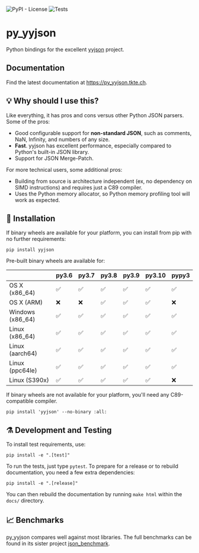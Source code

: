 ![PyPI - License](https://img.shields.io/pypi/l/yyjson.svg?style=flat-square)
![Tests](https://github.com/TkTech/py_yyjson/workflows/Run%20tests/badge.svg)

# py_yyjson

Python bindings for the excellent [yyjson][] project.

## Documentation

Find the latest documentation at https://py_yyjson.tkte.ch.

[yyjson]: https://github.com/ibireme/yyjson

## 💡 Why should I use this?

Like everything, it has pros and cons versus other Python JSON parsers. Some of
the pros:

- Good configurable support for **non-standard JSON**, such as comments, NaN,
  Infinity, and numbers of any size.
- **Fast**. yyjson has excellent performance, especially compared to Python's
  built-in JSON library.
- Support for JSON Merge-Patch.
 
For more technical users, some additional pros:

- Building from source is architecture independent (ex, no dependency on SIMD 
  instructions) and requires just a C89 compiler.
- Uses the Python memory allocator, so Python memory profiling tool will work
  as expected.

## 🎉 Installation

If binary wheels are available for your platform, you can install from pip
with no further requirements:

    pip install yyjson

Pre-built binary wheels are available for:

|                  | py3.6 | py3.7 | py3.8 | py3.9 | py3.10 | pypy3 |
|------------------| ---- | ----- | ----- | ----- |--------| ----- |
| OS X (x86_64)    | ✅    | ✅     | ✅     | ✅     | ✅      | ✅     |
| OS X (ARM)       | ❌    | ❌     | ✅     | ✅     | ✅      | ❌     |
| Windows (x86_64) | ✅    | ✅     | ✅     | ✅     | ✅      | ✅     |
| Linux (x86_64)   | ✅    | ✅     | ✅     | ✅     | ✅      | ✅     |
| Linux (aarch64)  | ✅    | ✅     | ✅     | ✅     | ✅      | ✅     |
| Linux (ppc64le)  | ✅    | ✅     | ✅     | ✅     | ✅      | ✅     |
| Linux (S390x)    | ✅    | ✅     | ✅     | ✅     | ✅      | ❌     |

If binary wheels are not available for your platform, you'll need any
C89-compatible compiler.

    pip install 'yyjson' --no-binary :all:

## ⚗ Development and Testing

To install test requirements, use:

    pip install -e ".[test]"

To run the tests, just type `pytest`. To prepare for a release or to rebuild
documentation, you need a few extra dependencies:

    pip install -e ".[release]"

You can then rebuild the documentation by running `make html` within the
`docs/` directory.

## 📈 Benchmarks

py_yyjson compares well against most libraries. The full benchmarks can be
found in its sister project [json_benchmark][].


[pysimdjson]: https://github.com/TkTech/pysimdjson
[json_benchmark]: https://github.com/tktech/json_benchmark
